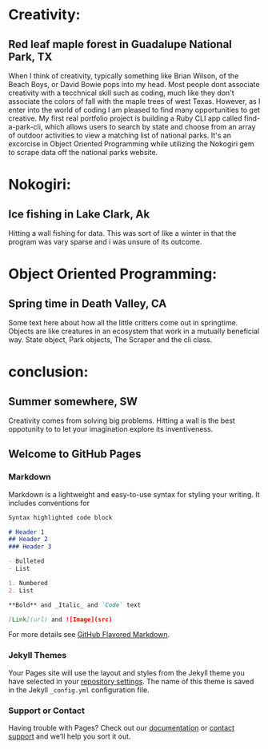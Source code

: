 # Creativity: 
## Red leaf maple forest in Guadalupe National Park, TX

When I think of creativity, typically something like Brian Wilson, of the Beach Boys, or David Bowie pops into my head. Most people dont associate creativity with a tecchnical skill such as coding, much like they don't associate the colors of fall with the maple trees of west Texas. However, as I enter into the world of coding I am pleased to find many opportunities to get creative. My first real portfolio project is building a Ruby CLI app called find-a-park-cli, which allows users to search by state and choose from an array of outdoor activities to view a matching list of national parks. It's an excorcise in Object Oriented Programming while utilizing the Nokogiri gem to scrape data off the national parks website.

# Nokogiri: 
## Ice fishing in Lake Clark, Ak 
Hitting a wall fishing for data. This was sort of like a winter in that the program was vary sparse and i was unsure of its outcome.


# Object Oriented Programming:
## Spring time in Death Valley, CA
Some text here about how all the little critters come out in springtime. Objects are like creatures in an ecosystem that work in a mutually beneficial way. State object, Park objects, The Scraper and the cli class.


# conclusion: 
## Summer somewhere, SW
Creativity comes from solving big problems. Hitting a wall is the best oppotunity to to let your imagination explore its inventiveness.
## Welcome to GitHub Pages



### Markdown

Markdown is a lightweight and easy-to-use syntax for styling your writing. It includes conventions for

```markdown
Syntax highlighted code block

# Header 1
## Header 2
### Header 3

- Bulleted
- List

1. Numbered
2. List

**Bold** and _Italic_ and `Code` text

[Link](url) and ![Image](src)
```

For more details see [GitHub Flavored Markdown](https://guides.github.com/features/mastering-markdown/).

### Jekyll Themes

Your Pages site will use the layout and styles from the Jekyll theme you have selected in your [repository settings](https://github.com/AustinRhoads/Enter_the_Wild_Coding_and_Creativity/settings). The name of this theme is saved in the Jekyll `_config.yml` configuration file.

### Support or Contact

Having trouble with Pages? Check out our [documentation](https://help.github.com/categories/github-pages-basics/) or [contact support](https://github.com/contact) and we’ll help you sort it out.
